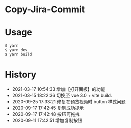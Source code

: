 # Copy-Jira-Commit

# Usage
```
$ yarn
$ yarn dev
$ yarn build
```

# History

* 2021-03-17 10:54:33 增加【打开面板】的功能
* 2021-03-15 18:22:36 切换至 vue 3.0 + vite build.
* 2020-09-25 17:33:21 修复在预览视频时 button 样式问题
* 2020-09-17 17:42:45 复制成功提示
* 2020-09-17 17:42:48 按钮可拖拽
* 2020-09-11 17:42:51 增加复制按钮